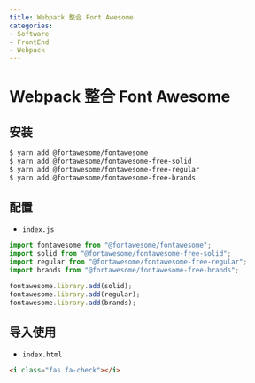 ```yaml
---
title: Webpack 整合 Font Awesome
categories:
- Software
- FrontEnd
- Webpack
---
```

# Webpack 整合 Font Awesome

## 安装

```bash
$ yarn add @fortawesome/fontawesome
$ yarn add @fortawesome/fontawesome-free-solid
$ yarn add @fortawesome/fontawesome-free-regular
$ yarn add @fortawesome/fontawesome-free-brands
```

## 配置

- `index.js`

```js
import fontawesome from "@fortawesome/fontawesome";
import solid from "@fortawesome/fontawesome-free-solid";
import regular from "@fortawesome/fontawesome-free-regular";
import brands from "@fortawesome/fontawesome-free-brands";

fontawesome.library.add(solid);
fontawesome.library.add(regular);
fontawesome.library.add(brands);
```

## 导入使用

- `index.html`

```html
<i class="fas fa-check"></i>
```



